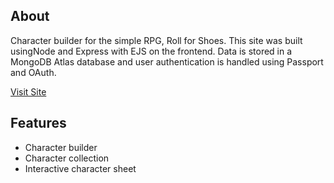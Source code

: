 ## About

Character builder for the simple RPG, Roll for Shoes. This site was built usingNode and Express with EJS on the frontend. Data is stored in a MongoDB Atlas database and user authentication is handled using Passport and OAuth.

[Visit Site](https://roll-for-shoes.onrender.com/)

## Features

- Character builder
- Character collection
- Interactive character sheet
